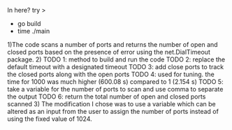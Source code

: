 In here? try > 
- go build
- time ./main

1)The code scans a number of ports and returns the number of open and closed ports based on the presence of error using the net.DialTimeout package.
2) TODO 1: method to build and run the code 
   TODO 2: replace the default timeout with a designated timeout 
   TODO 3: add close ports to track the closed ports along with the open ports
   TODO 4: used for tuning. the time for 1000 was much higher (600.08 s) compared to 1 (2.154 s)
   TODO 5: take a variable for the number of ports to scan and use comma to separate the output
   TODO 6: return the total number of open and closed ports scanned
3) The modification I chose was to use a variable which can be altered as an input from the user to assign the number of ports instead of using the fixed value of 1024.